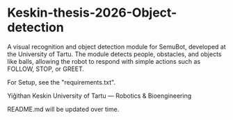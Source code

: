 # Keskin-thesis-2026-Object-detection

A visual recognition and object detection module for SemuBot, developed at the University of Tartu.
The module detects people, obstacles, and objects like balls, allowing the robot to respond with simple actions such as FOLLOW, STOP, or GREET.


For Setup, see the "requirements.txt". 


Yiğithan Keskin
University of Tartu — Robotics & Bioengineering

README.md will be updated over time.


